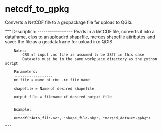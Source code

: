 # netcdf_to_gpkg
Converts a NetCDF file to a geopackage file for upload to QGIS.

"""
    Description:
    ------------------
    Reads in a NetCDF file, converts it into a dataframe, clips to an uploaded shapefile, merges shapefile attributes, and saves the file as a geodataframe for upload into QGIS.

        Notes:
            CRS of input .nc file is assumed to be 3857 in this case
            Datasets must be in the same workplace directory as the python script

        Parameters:
        ------------------
        nc_file = Name of the .nc file name

        shapefile = Name of desired shapefile

        output_file = filename of desired output file

        
        Example:
        ------------------
        netcdf("data_file.nc", "shape_file.shp", "merged_dataset.gpkg")

    """
